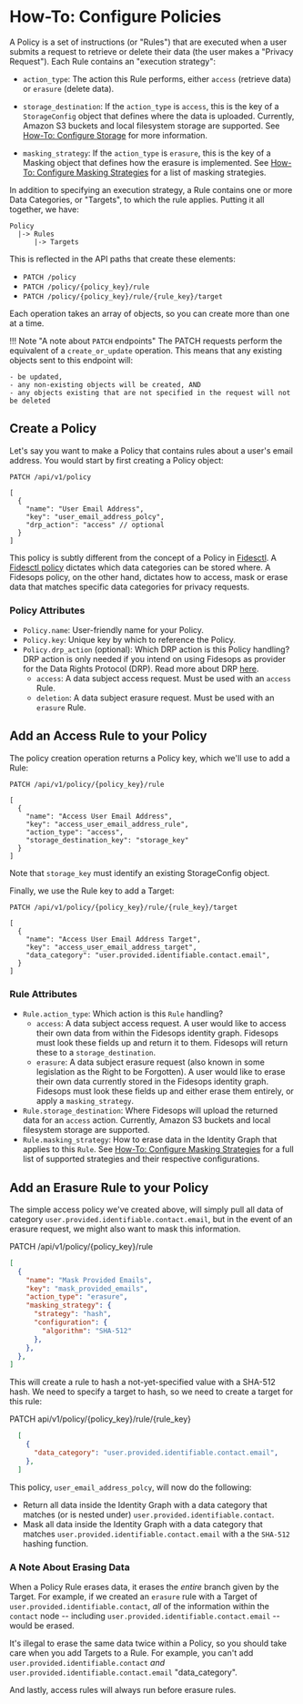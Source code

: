 # How-To: Configure Policies


A Policy is a set of instructions (or "Rules") that are executed when a user submits a request to retrieve or delete their data (the user makes a "Privacy Request"). Each Rule contains an "execution strategy":

* `action_type`: The action this Rule performs, either `access` (retrieve data) or `erasure` (delete data).

* `storage_destination`: If the `action_type` is `access`, this is the key of a `StorageConfig` object that defines where the data is uploaded.  Currently, Amazon S3 buckets and local filesystem storage are supported. See [How-To: Configure Storage](storage.md) for more information.

* `masking_strategy`: If the `action_type` is `erasure`, this is the key of a Masking object that defines how the erasure is implemented. See [How-To: Configure Masking Strategies](masking_strategies.md) for a list of masking strategies. 

In addition to specifying an execution strategy, a Rule contains one or more Data Categories, or "Targets", to which the rule applies. Putting it all together, we have:
```
Policy
  |-> Rules
      |-> Targets
```

This is reflected in the API paths that create these elements:

* `PATCH /policy`
* `PATCH /policy/{policy_key}/rule`
* `PATCH /policy/{policy_key}/rule/{rule_key}/target`

Each operation takes an array of objects, so you can create more than one at a time. 

!!! Note "A note about `PATCH` endpoints"
    The PATCH requests perform the equivalent of a `create_or_update` operation. This means that any existing objects sent to this endpoint will:

    - be updated,
    - any non-existing objects will be created, AND
    - any objects existing that are not specified in the request will not be deleted


## Create a Policy

Let's say you want to make a Policy that contains rules about a user's email address. You would start by first creating a Policy object:

```
PATCH /api/v1/policy

[
  {
    "name": "User Email Address",
    "key": "user_email_address_polcy",
    "drp_action": "access" // optional
  }
]
```
This policy is subtly different from the concept of a Policy in [Fidesctl](https://github.com/ethyca/fides). A [Fidesctl policy](https://ethyca.github.io/fides/language/resources/policy/) dictates which data categories can be stored where. A Fidesops policy, on the other hand, dictates how to access, mask or erase data that matches specific data categories for privacy requests.

### Policy Attributes
- `Policy.name`: User-friendly name for your Policy.
- `Policy.key`: Unique key by which to reference the Policy.
- `Policy.drp_action` (optional): Which DRP action is this Policy handling? DRP action is only needed if you intend on using Fidesops as provider for the Data Rights Protocol (DRP). Read more about DRP [here](https://github.com/consumer-reports-digital-lab/data-rights-protocol).
    - `access`: A data subject access request. Must be used with an `access` Rule.
    - `deletion`: A data subject erasure request. Must be used with an `erasure` Rule.


## Add an Access Rule to your Policy
The policy creation operation returns a Policy key, which we'll use to add a Rule:

```
PATCH /api/v1/policy/{policy_key}/rule

[
  {
    "name": "Access User Email Address",
    "key": "access_user_email_address_rule",
    "action_type": "access",
    "storage_destination_key": "storage_key"
  }
]
```

Note that `storage_key` must identify an existing StorageConfig object.

Finally, we use the Rule key to add a Target:

```
PATCH /api/v1/policy/{policy_key}/rule/{rule_key}/target

[
  {
    "name": "Access User Email Address Target",
    "key": "access_user_email_address_target",
    "data_category": "user.provided.identifiable.contact.email",
  }
]
```

### Rule Attributes
- `Rule.action_type`: Which action is this `Rule` handling?
  - `access`: A data subject access request. A user would like to access their own data from within the Fidesops identity graph. Fidesops must look these fields up and return it to them. Fidesops will return these to a `storage_destination`.
  - `erasure`: A data subject erasure request (also known in some legislation as the Right to be Forgotten). A user would like to erase their own data currently stored in the Fidesops identity graph. Fidesops must look these fields up and either erase them entirely, or apply a `masking_strategy`.
- `Rule.storage_destination`: Where Fidesops will upload the returned data for an `access` action. Currently, Amazon S3 buckets and local filesystem storage are supported.
- `Rule.masking_strategy`: How to erase data in the Identity Graph that applies to this `Rule`. See [How-To: Configure Masking Strategies](masking_strategies.md) for a full list of supported strategies and their respective configurations.

## Add an Erasure Rule to your Policy
The simple access policy we've created above, will simply pull all data of category `user.provided.identifiable.contact.email`, but in the event of an erasure request, we might also want to mask this information. 

PATCH /api/v1/policy/{policy_key}/rule
```json
[
  {
    "name": "Mask Provided Emails",
    "key": "mask_provided_emails",
    "action_type": "erasure",
    "masking_strategy": {
      "strategy": "hash",
      "configuration": {
        "algorithm": "SHA-512"
      },
    },
  },
]
```
This will create a rule to hash a not-yet-specified value with a SHA-512 hash. We need to specify a target to hash, so we need to create a target for this rule:

PATCH api/v1/policy/{policy_key}/rule/{rule_key}
```json
  [
    {
      "data_category": "user.provided.identifiable.contact.email",
    },
  ]
```

This policy, `user_email_address_polcy`, will now do the following:
- Return all data inside the Identity Graph with a data category that matches (or is nested under) `user.provided.identifiable.contact`.
- Mask all data inside the Identity Graph with a data category that matches `user.provided.identifiable.contact.email` with a the `SHA-512` hashing function.

### A Note About Erasing Data

When a Policy Rule erases data, it erases the _entire_ branch given by the Target. For example, if we created an `erasure` rule with a Target of `user.provided.identifiable.contact`, _all_ of the information within the `contact` node -- including `user.provided.identifiable.contact.email` -- would be erased.

It's illegal to erase the same data twice within a Policy, so you should take care when you add Targets to a Rule. For example, you can't add `user.provided.identifiable.contact` _and_ `user.provided.identifiable.contact.email`
"data_category". 

And lastly, access rules will always run before erasure rules. 

